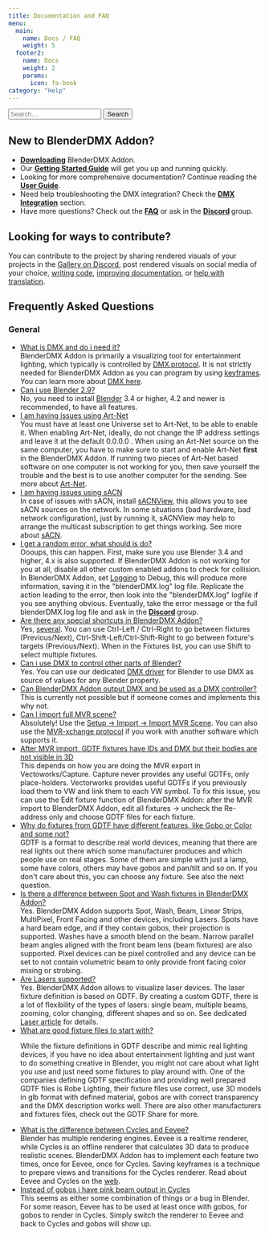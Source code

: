 ```yaml
---
title: Documentation and FAQ
menu:
  main:
    name: Docs / FAQ
    weight: 5
  footer2:
    name: Docs
    weight: 2
    params:
      icon: fa-book
category: "Help"
---
```


<script src="{{ "js/search.js" | absURL }}"></script>
<section class="uk-card uk-card-default">
    <div class="uk-card-body">
        <div >
        <form class="uk-child-width-expand" action="/search" method="GET">
            <input class="uk-input" type="search" name="q" id="search-query" placeholder="Search....">
            <button class="uk-button uk-button-medium uk-button-secondary  uk-button-secondary" type="submit">Search</button>
        </form>
        </div>
        <h2 class="uk-margin-top-large uk-card-title">New to BlenderDMX Addon?</h2>
        <ul class="uk-list uk-list-bullet uk-list-primary">
            <li><strong><a href="/download" ><i class="fa-solid fa-download"></i>Downloading</a ></strong > </strong > BlenderDMX Addon.  </li>
            <li>Our <strong><a href="/docs/get_started" ><i class="fa-solid fa-rocket"></i> Getting Started Guide</a></strong> will get you
                up and running quickly.</li>
            <li>Looking for more comprehensive documentation? Continue reading the <strong><a href="../setup" ><i class="fa-solid fa-book"></i> User Guide</a></strong>.</li>
            <li>Need help troubleshooting the DMX integration? Check the
                <strong><a href="../dmx" ><i class="fa-solid fa-tachograph-digital"></i> DMX Integration</a></strong> section.</li>
            <li>Have more questions? Check out the <strong><a href="#faq-top" ><i class="fa-solid fa-circle-question"></i> FAQ</a></strong> or ask in the <strong><a rel="me" href="https://discord.gg/FQVVyc45T9"><i class="fa-brands fa-discord" aria-hidden="true"></i> Discord</a> </strong> group.</li>
        </ul>
        <h2 id="contribute" class="uk-card-title">Looking for ways to contribute?</h2>
        You can contribute to the project by sharing rendered visuals of your projects in the <a href="https://discord.gg/FQVVyc45T9">Gallery on Discord</a>, post rendered visuals on social media of your choice, <a href="https://github.com/open-stage/blender-dmx">writing code</a>, <a href="https://github.com/open-stage/blender-dmx-web/tree/main/content/docs">improving documentation</a>, or <a href="https://hosted.weblate.org/projects/blenderdmx/main/">help with translation</a>.
    </div>
</section>

<section id="faq-top">
<h2 class="uk-margin-large-top">Frequently Asked Questions</h2>
<h3>General</h3>
<ul uk-accordion="multiple: true">

<li>
<a id="faq_dmx" href="#faq_dmx" class="uk-accordion-title">What is DMX and do i need it?</a>
<div class="uk-accordion-content"> BlenderDMX Addon is primarily a visualizing tool
for entertainment lighting, which typically is controlled by <a
href="../dmx">DMX protocol</a>. It is not strictly needed for BlenderDMX Addon as you
can program by using <a href="../keyframe-animations-recording">keyframes</a>.
You can learn more about <a href="/docs/dmx">DMX here</a>.
</div>
</li>

<li> <a id="faq_blender" href="#faq_blender" class="uk-accordion-title">Can i
use Blender 2.9?</a> <div class="uk-accordion-content">No, you need to install
<a href="https://www.blender.org/download/">Blender</a> 3.4 or higher, 4.2 and
newer is recommended, to have all features.  </div> </li>

<li> <a id="faq_artnet" href="#faq_artnet" class="uk-accordion-title">I am
having issues using Art-Net</a> <div class="uk-accordion-content"> You must
have at least one Universe set to Art-Net, to be able to enable it. When
enabling Art-Net, ideally, do not change the IP address settings and leave it
at the default 0.0.0.0 . When using an Art-Net source on the same computer, you
have to make sure to start and enable Art-Net <b>first</b> in the BlenderDMX Addon.  If
running two pieces of Art-Net based software on one computer is not working for
you, then save yourself the trouble and the best is to use another computer for
the sending. See more about <a href="../artnet/">Art-Net</a>.
</div>
</li>

<li> <a id="faq_sacn" href="#faq_sacn" class="uk-accordion-title">I am having
issues using sACN</a> <div class="uk-accordion-content">In case of issues with
sACN, install <a href="https://sacnview.org/">sACNView</a>, this allows you to
see sACN sources on the network. In some situations (bad hardware, bad network
configuration), just by running it, sACNView may help to arrange the multicast
subscription to get things working. See more about <a href=../sacn/>sACN</a>.
</div>
</li>
<li>
<a id="faq_error" href="#faq_error" class="uk-accordion-title">I get a random error, what should is do?</a>
<div class="uk-accordion-content">Oooups, this can happen. First, make sure you
use Blender 3.4 and higher, 4.x is also supported. If BlenderDMX Addon is not working
for you at all, disable all other custom enabled addons to check for collision.
In BlenderDMX Addon, set <a href="../setup/#logging">Logging</a> to Debug, this will
produce more information, saving it in the "blenderDMX.log" log file.
Replicate the action leading to the error, then look into the "blenderDMX.log"
logfile if you see anything obvious. Eventually, take the error message or the
full blenderDMX.log log file and ask in the <strong><a rel="me"
href="https://discord.gg/FQVVyc45T9"><i class="fa-brands fa-discord"
aria-hidden="true"></i> Discord</a> </strong> group.
</div>
</li>

<li>
<a id="faq_shortcuts" href="#faq_shortcuts" class="uk-accordion-title">Are there any special shortcuts in BlenderDMX Addon?</a>
<div class="uk-accordion-content"> Yes, <a
href="../fixture/#navigation-between-fixtures">several</a>. You can use
Ctrl-Left / Ctrl-Right to go between fixtures (Previous/Next),
Ctrl-Shift-Left/Ctrl-Shift-Right to go between fixture's targets
(Previous/Next). When in the Fixtures list, you can use Shift to select
multiple fixtures.
</div>
</li>

<li>
<a id="faq_dmx_driver" href="#faq_dmx_driver" class="uk-accordion-title">Can i use DMX to control other parts of Blender?</a>
<div class="uk-accordion-content"> Yes. You can use our dedicated <a
href="../dmx#blenderdmx-addon-dmx-driver-for-blender">DMX driver</a> for Blender to
use DMX as source of values for any Blender property.
</div>
</li>

<li>
<a id="faq_dmx_out" href="#faq_dmx_out" class="uk-accordion-title">Can BlenderDMX Addon output DMX and be used as a DMX controller?</a>
<div class="uk-accordion-content">
This is currently not possible but if someone comes and implements this why not.
</div>
</li>

<li>
<a id="faq_mvr_import" href="#faq_mvr_import" class="uk-accordion-title">Can I import full MVR scene?</a>
<div class="uk-accordion-content">
Absolutely! Use the <a href="../setup/#import">Setup → Import → Import MVR Scene</a>. You can also use the
<a href="../gdtffixture/#mvr-xchange-protocol">MVR-xchange protocol</a> if you work with
another software which supports it.
</div>
</li>

<li>
<a id="faq_mvr_gdtf_empty" href="#faq_mvr_gdtf_empty" class="uk-accordion-title">After MVR import, GDTF fixtures have IDs and DMX but their bodies are not visible in 3D</a>
<div class="uk-accordion-content"> This depends on how you are doing the MVR
export in Vectoworks/Capture. Capture never provides any useful GDTFs, only
place-holders. Vectorworks provides useful GDTFs if you previously load them to
VW and link them to each VW symbol. To fix this issue, you can use the Edit
fixture function of BlenderDMX Addon: after the MVR import to BlenderDMX Addon, edit all
fixtures → uncheck the Re-address only and choose GDTF files for each fixture.
</div>
</li>

<li>
<a id="faq_gdtf_fixtures" href="#faq_gdtf_fixtures" class="uk-accordion-title">Why do fixtures from GDTF have different features, like Gobo or Color and some not?</a>
<div class="uk-accordion-content">GDTF is a format to describe real world devices, meaning that there are real
lights out there which some manufacturer produces and which people use on real
stages. Some of them are simple with just a lamp, some have colors, others may
have gobos and pan/tilt and so on. If you don't care about this, you can choose
any fixture. See also the next question.
</div>
</li>

<li>
<a id="faq_spot_wash" href="#faq_spot_wash" class="uk-accordion-title">Is there a difference between Spot and Wash fixtures in BlenderDMX Addon?</a>
<div class="uk-accordion-content"> Yes. BlenderDMX Addon supports Spot, Wash, Beam,
Linear Strips, MultiPixel, Front Facing and other devices, including Lasers.
Spots have a hard beam edge, and if they contain gobos, their projection is
supported. Washes have a smooth blend on the beam. Narrow parallel beam angles
aligned with the front beam lens (beam fixtures) are also supported. Pixel
devices can be pixel controlled and any device can be set to not contain
volumetric beam to only provide front facing color mixing or strobing.
</div>
</li>

<li>
<a id="faq_lasers" href="#faq_lasers" class="uk-accordion-title">Are Lasers supported?</a>
<div class="uk-accordion-content">Yes. BlenderDMX Addon allows to visualize laser
devices. The laser fixture definition is based on GDTF. By creating a custom
GDTF, there is a lot of flexibility of the types of lasers: single beam,
multiple beams, zooming, color changing, different shapes and so on. See
dedicated <a href="/docs/laser">Laser article</a> for details.</div>
</li>
<li>
<a id="faq_which_gdtf" href="#faq_which_gdtf" class="uk-accordion-title">What are good fixture files to start with?</a>
<div class="uk-accordion-content">
<p>While the fixture definitions in GDTF describe and mimic real lighting
devices, if you have no idea about entertainment lighting and just want to do
something creative in Blender, you might not care about what light you use and
just need some fixtures to play around with. One of the companies defining GDTF
specification and providing well prepared GDTF files is Robe Lighting, their
fixture files use correct, use 3D models in glb format with defined material,
gobos are with correct transparency and the DMX description works well. There
are also other manufacturers and fixtures files, check out the GDTF Share for
more.
</p>
</div>
</li>

<li>
<a id="faq_cycles_eevee" href="#faq_cycles_eevee" class="uk-accordion-title">What is the difference between Cycles and Eevee?</a>
<div class="uk-accordion-content"> Blender has multiple rendering engines.
Eevee is a realtime renderer, while Cycles is an offline renderer that
calculates 3D data to produce realistic scenes. BlenderDMX Addon has to implement
each feature two times, once for Eevee, once for Cycles. Saving keyframes is a
technique to prepare views and transitions for the Cycles renderer. Read about
Eevee and Cycles on the <a
href="https://duckduckgo.com/?t=ffab&q=what+is+the+difference+between+cycles+and+eevee">web</a>.
</div>
</li>

<li>
<a id="faq_gobos_cycles" href="#faq_gobos_cycles" class="uk-accordion-title">Instead of gobos i have pink beam output in Cycles</a>
<div class="uk-accordion-content">This seems as either some combination of
things or a bug in Blender. For some reason, Eevee has to be used at least once
with gobos, for gobos to render in Cycles. Simply switch the renderer to Eevee
and back to Cycles and gobos will show up.
</div>
</li>
</ul>

</section>

<script type="module">
    $(() => {
        if (location.hash) {
            $(':target').each((i, e) => {
                if (e.id === location.hash.substring(1)) {
                    UIkit.accordion(e.parentNode.parentNode).toggle(e.parentNode, true);
                }
            });
        }
    });
</script>
